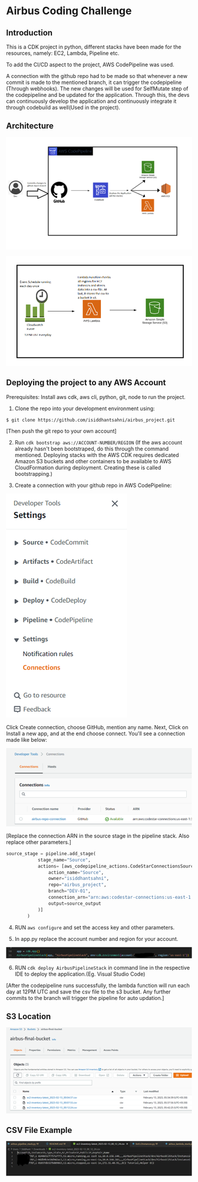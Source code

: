 
# Airbus Coding Challenge

## Introduction

This is a CDK project in python, different stacks have been made for the resources, namely: EC2, Lambda, Pipeline etc.

To add the CI/CD aspect to the project, AWS CodePipeline was used. 

A connection with the github repo had to be made so that whenever a new commit is made to the mentioned branch, it can trigger the codepipeline (Through webhooks). The new changes will be used for SelfMutate step of the codepipeline and be updated for the application. Through this, the devs can continuously develop the application and continuously integrate it through codebuild as well(Used in the project).

## Architecture

![CodePipeline Project Arch](https://github.com/isiddhantsahni/airbus_project/blob/DEV-01/images/Codepipeline.png)

![Application Architecture](https://github.com/isiddhantsahni/airbus_project/blob/DEV-01/images/Application%20Architecture.png)

## Deploying the project to any AWS Account

Prerequisites:
Install aws cdk, aws cli, python, git, node to run the project.

1. Clone the repo into your development environment using:
```
$ git clone https://github.com/isiddhantsahni/airbus_project.git
```
[Then push the git repo to your own account]

2. Run ```cdk bootstrap aws://ACCOUNT-NUMBER/REGION``` (If the aws account already hasn't been bootstraped, do this through the command mentioned. Deploying stacks with the AWS CDK requires dedicated Amazon S3 buckets and other containers to be available to AWS CloudFormation during deployment. Creating these is called bootstrapping.)

3. Create a connection with your github repo in AWS CodePipeline:

![CodePipeline Connection](https://github.com/isiddhantsahni/airbus_project/blob/DEV-01/images/Connection.PNG)

Click Create connection, choose GitHub, mention any name. Next, Click on Install a new app, and at the end choose connect. You'll see a connection made like below:

![CodePipeline Connection](https://github.com/isiddhantsahni/airbus_project/blob/DEV-01/images/Connection1.PNG)

[Replace the connection ARN in the source stage in the pipeline stack. Also replace other parameters.]

```python
source_stage = pipeline.add_stage(
            stage_name="Source",
            actions= [aws_codepipeline_actions.CodeStarConnectionsSourceAction(
                action_name="Source",
                owner="isiddhantsahni",
                repo="airbus_project",
                branch="DEV-01",
                connection_arn="arn:aws:codestar-connections:us-east-1:36911111111:connection/fc8e3a1a-9e77-4171-b843-e056bd6d963c",
                output=source_output
            )]
        )
```

4. RUN ```aws configure``` and set the access key and other parameters.

5. In app.py replace the account number and region for your account.

![App.py Environment](https://github.com/isiddhantsahni/airbus_project/blob/DEV-01/images/environment.PNG)

6. RUN ```cdk deploy AirbusPipelineStack``` in command line in the respective IDE to deploy the application.(Eg. Visual Studio Code)

[After the codepipeline runs successfully, the lambda function will run each day at 12PM UTC and save the csv file to the s3 bucket. Any further commits to the branch will trigger the pipeline for auto updation.]

## S3 Location
![s3](https://github.com/isiddhantsahni/airbus_project/blob/DEV-01/images/s3.PNG)


## CSV File Example
![ec2-inventory-latest.csv](https://github.com/isiddhantsahni/airbus_project/blob/DEV-01/images/csv.PNG)
